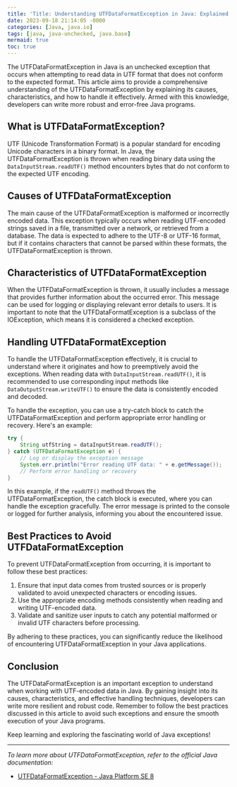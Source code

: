 ```yaml
---
title: 'Title: Understanding UTFDataFormatException in Java: Explained with Code Examples'
date: 2023-09-18 21:14:05 -0000
categories: [Java, java.io]
tags: [java, java-unchecked, java.base]
mermaid: true
toc: true
---
```



The UTFDataFormatException in Java is an unchecked exception that occurs when attempting to read data in UTF format that does not conform to the expected format. This article aims to provide a comprehensive understanding of the UTFDataFormatException by explaining its causes, characteristics, and how to handle it effectively. Armed with this knowledge, developers can write more robust and error-free Java programs.

## What is UTFDataFormatException?

UTF (Unicode Transformation Format) is a popular standard for encoding Unicode characters in a binary format. In Java, the UTFDataFormatException is thrown when reading binary data using the `DataInputStream.readUTF()` method encounters bytes that do not conform to the expected UTF encoding.

## Causes of UTFDataFormatException

The main cause of the UTFDataFormatException is malformed or incorrectly encoded data. This exception typically occurs when reading UTF-encoded strings saved in a file, transmitted over a network, or retrieved from a database. The data is expected to adhere to the UTF-8 or UTF-16 format, but if it contains characters that cannot be parsed within these formats, the UTFDataFormatException is thrown.

## Characteristics of UTFDataFormatException

When the UTFDataFormatException is thrown, it usually includes a message that provides further information about the occurred error. This message can be used for logging or displaying relevant error details to users. It is important to note that the UTFDataFormatException is a subclass of the IOException, which means it is considered a checked exception.

## Handling UTFDataFormatException

To handle the UTFDataFormatException effectively, it is crucial to understand where it originates and how to preemptively avoid the exceptions. When reading data with `DataInputStream.readUTF()`, it is recommended to use corresponding input methods like `DataOutputStream.writeUTF()` to ensure the data is consistently encoded and decoded.

To handle the exception, you can use a try-catch block to catch the UTFDataFormatException and perform appropriate error handling or recovery. Here's an example:

```java
try {
    String utfString = dataInputStream.readUTF();
} catch (UTFDataFormatException e) {
    // Log or display the exception message
    System.err.println("Error reading UTF data: " + e.getMessage());
    // Perform error handling or recovery
}
```

In this example, if the `readUTF()` method throws the UTFDataFormatException, the catch block is executed, where you can handle the exception gracefully. The error message is printed to the console or logged for further analysis, informing you about the encountered issue.

## Best Practices to Avoid UTFDataFormatException

To prevent UTFDataFormatException from occurring, it is important to follow these best practices:

1. Ensure that input data comes from trusted sources or is properly validated to avoid unexpected characters or encoding issues.
2. Use the appropriate encoding methods consistently when reading and writing UTF-encoded data.
3. Validate and sanitize user inputs to catch any potential malformed or invalid UTF characters before processing.

By adhering to these practices, you can significantly reduce the likelihood of encountering UTFDataFormatException in your Java applications.

## Conclusion

The UTFDataFormatException is an important exception to understand when working with UTF-encoded data in Java. By gaining insight into its causes, characteristics, and effective handling techniques, developers can write more resilient and robust code. Remember to follow the best practices discussed in this article to avoid such exceptions and ensure the smooth execution of your Java programs.

Keep learning and exploring the fascinating world of Java exceptions!

---

*To learn more about UTFDataFormatException, refer to the official Java documentation:*
- [UTFDataFormatException - Java Platform SE 8](https://docs.oracle.com/javase/8/docs/api/java/io/UTFDataFormatException.html)